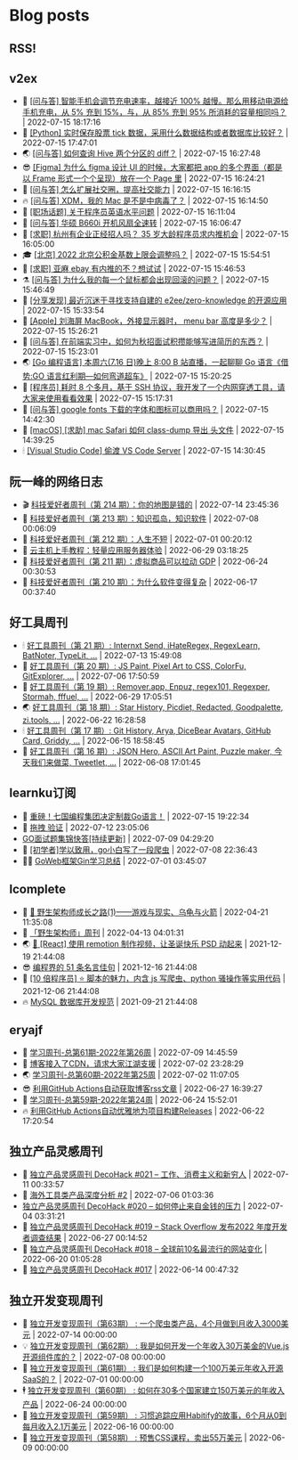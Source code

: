 # Blog posts
## RSS!



## v2ex

<!-- v2ex:START  -->
- 🫶 [[问与答] 智能手机会调节充电速率，越接近 100% 越慢。那么用移动电源给手机充电，从 5% 充到 15%，与，从 85% 充到 95% 所消耗的容量相同吗？](https://www.v2ex.com/t/866556#reply0) | 2022-07-15 18:17:16 
- 🧰 [[Python] 实时保存股票 tick 数据，采用什么数据结构或者数据库比较好？](https://www.v2ex.com/t/866555#reply0) | 2022-07-15 17:47:01 
- 🌏 [[问与答] 如何查询 Hive 两个分区的 diff？](https://www.v2ex.com/t/866554#reply0) | 2022-07-15 16:27:48 
- 😎 [[Figma] 为什么 figma 设计 UI 的时候，大家都把 app 的多个界面（都是以 Frame 形式一个个呈现）放在一个 Page 里](https://www.v2ex.com/t/866553#reply0) | 2022-07-15 16:24:21 
- 💂 [[问与答] 怎么扩展社交圈，提高社交能力](https://www.v2ex.com/t/866552#reply5) | 2022-07-15 16:16:15 
- 🔥 [[问与答] XDM，我的 Mac 是不是中病毒了？](https://www.v2ex.com/t/866551#reply6) | 2022-07-15 16:14:50 
- 🦅 [[职场话题] 关于程序员英语水平问题](https://www.v2ex.com/t/866550#reply4) | 2022-07-15 16:11:04 
- 🙉 [[问与答] 华硕 B660i 开机风扇全速转](https://www.v2ex.com/t/866549#reply6) | 2022-07-15 16:06:47 
- 💫 [[求职] 杭州有企业正经招人吗？ 35 岁大龄程序员求内推机会](https://www.v2ex.com/t/866548#reply0) | 2022-07-15 16:05:00 
- 🎓 [[北京] 2022 北京公积金基数上限会调整吗？](https://www.v2ex.com/t/866547#reply5) | 2022-07-15 15:54:51 
- 🗽 [[求职] 亚麻 ebay 有内推的不？想试试](https://www.v2ex.com/t/866546#reply0) | 2022-07-15 15:46:53 
- ⚗️ [[问与答] 为什么我的每一个鼠标都会出现回滚的问题？](https://www.v2ex.com/t/866545#reply3) | 2022-07-15 15:46:49 
- 🦍 [[分享发现] 最近沉迷于寻找支持自建的 e2ee/zero-knowledge 的开源应用](https://www.v2ex.com/t/866544#reply0) | 2022-07-15 15:33:54 
- 🤩 [[Apple] 刘海屏 MacBook，外接显示器时， menu bar 高度是多少？](https://www.v2ex.com/t/866543#reply1) | 2022-07-15 15:26:21 
- 🙉 [[问与答] 在前端实习中，如何为秋招面试积攒能够写进简历的东西？](https://www.v2ex.com/t/866542#reply0) | 2022-07-15 15:23:01 
- 🌏 [[Go 编程语言] 本周六&lpar;7.16 日&rpar;晚上 8:00 B 站直播，一起聊聊 Go 语言《借势:GO 语言红利期—如何弯道超车》](https://www.v2ex.com/t/866541#reply0) | 2022-07-15 15:20:25 
- 🐘 [[程序员] 耗时 8 个多月，基于 SSH 协议，我开发了一个内网穿透工具，请大家来使用看看效果](https://www.v2ex.com/t/866540#reply13) | 2022-07-15 15:17:31 
- 🧰 [[问与答] google fonts 下载的字体和图标可以商用吗？](https://www.v2ex.com/t/866537#reply1) | 2022-07-15 14:42:30 
- 💃 [[macOS] [求助] mac Safari 如何 class-dump 导出 头文件](https://www.v2ex.com/t/866536#reply2) | 2022-07-15 14:39:25 
- 🕯 [[Visual Studio Code] 偷渡 VS Code Server](https://www.v2ex.com/t/866535#reply10) | 2022-07-15 14:30:45 <!-- v2ex:END -->

## 阮一峰的网络日志

<!-- ruanyf:START -->
- 🎬 [科技爱好者周刊（第 214 期）：你的地图是错的](http://www.ruanyifeng.com/blog/2022/07/weekly-issue-214.html) | 2022-07-14 23:45:36 
- 💄 [科技爱好者周刊（第 213 期）：知识孤岛，知识软件](http://www.ruanyifeng.com/blog/2022/07/weekly-issue-213.html) | 2022-07-08 00:06:09 
- 🐎 [科技爱好者周刊（第 212 期）：人生不短](http://www.ruanyifeng.com/blog/2022/07/weekly-issue-212.html) | 2022-07-01 00:20:12 
- 🤔 [云主机上手教程：轻量应用服务器体验](http://www.ruanyifeng.com/blog/2022/06/cloud-server-getting-started-tutorial.html) | 2022-06-29 03:18:25 
- 🧠 [科技爱好者周刊（第 211 期）：虚拟商品可以拉动 GDP](http://www.ruanyifeng.com/blog/2022/06/weekly-issue-211.html) | 2022-06-24 00:30:53 
- 🎃 [科技爱好者周刊（第 210 期）：为什么软件变得复杂](http://www.ruanyifeng.com/blog/2022/06/weekly-issue-210.html) | 2022-06-17 00:37:40 <!-- ruanyf:END -->

## 好工具周刊

<!-- bestxtools:START -->
- 🕯 [好工具周刊（第 21 期）: Internxt Send, iHateRegex, RegexLearn, BatNoter, TypeLit, ...](https://discuss-cn.bestxtools.com/d/58/1) | 2022-07-13 15:49:08 
- 🦩 [好工具周刊（第 20 期）: JS Paint, Pixel Art to CSS, ColorFu, GitExplorer, ...](https://discuss-cn.bestxtools.com/d/57/1) | 2022-07-06 17:50:59 
- 🦄 [好工具周刊（第 19 期）: Remover.app, Enpuz, regex101, Regexper, Stormah, fffuel, ...](https://discuss-cn.bestxtools.com/d/56/1) | 2022-06-29 17:05:51 
- 🌏 [好工具周刊（第 18 期）: Star History, Picdiet, Redacted, Goodpalette, zi.tools, ...](https://discuss-cn.bestxtools.com/d/47/1) | 2022-06-22 16:28:58 
- 🕯 [好工具周刊（第 17 期）: Git History, Arya, DiceBear Avatars, GitHub Card, Griddy, ...](https://discuss-cn.bestxtools.com/d/43/1) | 2022-06-15 18:58:45 
- 📝 [好工具周刊（第 16 期）: JSON Hero, ASCII Art Paint, Puzzle maker, 今天我们来做菜, Tweetlet, ...](https://discuss-cn.bestxtools.com/d/42/1) | 2022-06-08 17:01:45 <!-- bestxtools:END -->


## learnku订阅

<!-- learnku:START -->
- 🦅 [重磅！七国编程集团决定制裁Go语言！](https://learnku.com/articles/69766) | 2022-07-15 19:22:34 
- 🦅 [拖拽 验证](https://learnku.com/articles/69652) | 2022-07-12 23:05:06 
-  [GO面试题集锦快答[持续更新]](https://learnku.com/articles/69250) | 2022-07-09 04:29:20 
- 🌈 [[初学者]学以致用，go小白写了一段爬虫](https://learnku.com/go/t/69522) | 2022-07-08 22:36:43 
- 🧑‍🏫 [GoWeb框架Gin学习总结](https://learnku.com/articles/69259) | 2022-07-01 03:45:07 <!-- learnku:END -->



## lcomplete

<!-- lcomplete:START -->
- 🫶 [🐒 野生架构师成长之路&lpar;1&rpar;——游戏与现实、乌龟与火箭](http://codelc.com/post/growup/s01/) | 2022-04-21 11:35:08 
- 🧰 [「野生架构师」周刊](http://codelc.com/post/essay/%E9%87%8E%E7%94%9F%E6%9E%B6%E6%9E%84%E5%B8%88%E5%91%A8%E5%88%8A%E4%BB%8B%E7%BB%8D/) | 2022-04-13 04:01:31 
- 🌏 [🎄 [React] 使用 remotion 制作视频，让圣诞快乐 PSD 动起来](http://codelc.com/post/dev/js/remotion/) | 2021-12-19 21:44:08 
- 😎 [编程界的 51 条名言佳句](http://codelc.com/post/dev/thinking/quotes/) | 2021-12-16 21:44:08 
- 💂 [[10 倍程序员] ⭐ 脚本的魅力，内含 js 写爬虫、python 骚操作等实用代码](http://codelc.com/post/dev/10x/script/) | 2021-12-06 21:44:08 
- 🔥 [MySQL 数据库开发规范](http://codelc.com/post/dev/db/mysql_standard/) | 2021-09-21 21:44:08 <!-- lcomplete:END -->

## eryajf

<!-- eryajf:START -->
- 🫶 [学习周刊-总第61期-2022年第26周](https://wiki.eryajf.net/pages/703307/) | 2022-07-09 14:45:59 
- 🧰 [博客接入了CDN，请求大家江湖支援](https://wiki.eryajf.net/pages/5f559d/) | 2022-07-02 23:28:29 
- 🌏 [学习周刊-总第60期-2022年第25周](https://wiki.eryajf.net/pages/bff449/) | 2022-07-02 11:07:05 
- 😎 [利用GitHub Actions自动获取博客rss文章](https://wiki.eryajf.net/pages/1b1ba3/) | 2022-06-27 16:39:27 
- 💂 [学习周刊-总第59期-2022年第24周](https://wiki.eryajf.net/pages/b0bdd0/) | 2022-06-24 15:52:01 
- 🔥 [利用GitHub Actions自动优雅地为项目构建Releases](https://wiki.eryajf.net/pages/f3e878/) | 2022-06-22 17:20:54 <!-- eryajf:END -->



## 独立产品灵感周刊

<!-- DecoHack:START -->
- 🦣 [独立产品灵感周刊 DecoHack #021 – 工作、消费主义和新穷人](https://www.decohack.com/Post/753) | 2022-07-11 00:33:57 
- 🤡 [海外工具类产品深度分析 #2](https://www.decohack.com/Post/746) | 2022-07-06 01:03:36 
-  [独立产品灵感周刊 DecoHack #020 – 如何停止来自金钱的压力](https://www.decohack.com/Post/728) | 2022-07-04 03:31:21 
- 🐲 [独立产品灵感周刊 DecoHack #019 – Stack Overflow 发布2022 年度开发者调查结果](https://www.decohack.com/Post/699) | 2022-06-27 00:14:52 
- 🦅 [独立产品灵感周刊 DecoHack #018 – 全球前10名最流行的网站变化](https://www.decohack.com/Post/680) | 2022-06-20 01:05:28 
- 🧰 [独立产品灵感周刊 DecoHack #017](https://www.decohack.com/Post/663) | 2022-06-14 00:47:32 <!-- DecoHack:END -->

## 独立开发变现周刊

<!-- easyindie:START -->
- 💂 [独立开发变现周刊（第63期） : 一个爬虫类产品，4个月做到月收入3000美元](https://www.ezindie.com/weekly/issue-63) | 2022-07-14 00:00:00 
- 💡 [独立开发变现周刊（第62期） : 我是如何开发一个年收入30万美金的Vue.js开源组件库的？](https://www.ezindie.com/weekly/issue-62) | 2022-07-08 00:00:00 
- 🌋 [独立开发变现周刊（第61期） : 我们是如何构建一个100万美元年收入开源SaaS的？](https://www.ezindie.com/weekly/issue-61) | 2022-07-01 00:00:00 
- 🕴 [独立开发变现周刊（第60期） : 如何在30多个国家建立150万美元的年收入产品](https://www.ezindie.com/weekly/issue-60) | 2022-06-24 00:00:00 
- 🎊 [独立开发变现周刊（第59期） : 习惯追踪应用Habitify的故事，6个月从0到每月收入2.1万美元](https://www.ezindie.com/weekly/issue-59) | 2022-06-16 00:00:00 
- 🤔 [独立开发变现周刊（第58期） : 预售CSS课程，卖出55万美元](https://www.ezindie.com/weekly/issue-58) | 2022-06-09 00:00:00 <!-- easyindie:END -->



